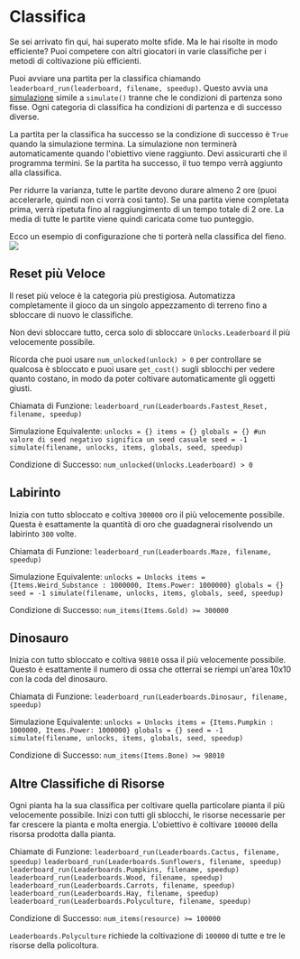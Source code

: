 # Classifica
Se sei arrivato fin qui, hai superato molte sfide. Ma le hai risolte in modo efficiente? 
Puoi competere con altri giocatori in varie classifiche per i metodi di coltivazione più efficienti.

Puoi avviare una partita per la classifica chiamando `leaderboard_run(leaderboard, filename, speedup)`.
Questo avvia una [simulazione](docs/unlocks/simulation.md) simile a `simulate()` tranne che le condizioni di partenza sono fisse. Ogni categoria di classifica ha condizioni di partenza e di successo diverse.

La partita per la classifica ha successo se la condizione di successo è `True` quando la simulazione termina. La simulazione non terminerà automaticamente quando l'obiettivo viene raggiunto. Devi assicurarti che il programma termini.
Se la partita ha successo, il tuo tempo verrà aggiunto alla classifica.

Per ridurre la varianza, tutte le partite devono durare almeno 2 ore (puoi accelerarle, quindi non ci vorrà così tanto). Se una partita viene completata prima, verrà ripetuta fino al raggiungimento di un tempo totale di 2 ore. La media di tutte le partite viene quindi caricata come tuo punteggio.

Ecco un esempio di configurazione che ti porterà nella classifica del fieno.
![](LeaderboardSetup400)

## Reset più Veloce
Il reset più veloce è la categoria più prestigiosa. Automatizza completamente il gioco da un singolo appezzamento di terreno fino a sbloccare di nuovo le classifiche.

Non devi sbloccare tutto, cerca solo di sbloccare `Unlocks.Leaderboard` il più velocemente possibile.

Ricorda che puoi usare `num_unlocked(unlock) > 0` per controllare se qualcosa è sbloccato e puoi usare `get_cost()` sugli sblocchi per vedere quanto costano, in modo da poter coltivare automaticamente gli oggetti giusti.

Chiamata di Funzione:
`leaderboard_run(Leaderboards.Fastest_Reset, filename, speedup)`

Simulazione Equivalente:
`unlocks = {}
items = {}
globals = {}
#un valore di seed negativo significa un seed casuale
seed = -1
simulate(filename, unlocks, items, globals, seed, speedup)`

Condizione di Successo:
`num_unlocked(Unlocks.Leaderboard) > 0`

## Labirinto
Inizia con tutto sbloccato e coltiva `300000` oro il più velocemente possibile. Questa è esattamente la quantità di oro che guadagnerai risolvendo un labirinto `300` volte.

Chiamata di Funzione:
`leaderboard_run(Leaderboards.Maze, filename, speedup)`

Simulazione Equivalente:
`unlocks = Unlocks
items = {Items.Weird_Substance : 1000000, Items.Power: 1000000}
globals = {}
seed = -1
simulate(filename, unlocks, items, globals, seed, speedup)`

Condizione di Successo:
`num_items(Items.Gold) >= 300000`

## Dinosauro
Inizia con tutto sbloccato e coltiva `98010` ossa il più velocemente possibile. Questo è esattamente il numero di ossa che otterrai se riempi un'area 10x10 con la coda del dinosauro.

Chiamata di Funzione:
`leaderboard_run(Leaderboards.Dinosaur, filename, speedup)`

Simulazione Equivalente:
`unlocks = Unlocks
items = {Items.Pumpkin : 1000000, Items.Power: 1000000}
globals = {}
seed = -1
simulate(filename, unlocks, items, globals, seed, speedup)`

Condizione di Successo:
`num_items(Items.Bone) >= 98010`

## Altre Classifiche di Risorse
Ogni pianta ha la sua classifica per coltivare quella particolare pianta il più velocemente possibile. Inizi con tutti gli sblocchi, le risorse necessarie per far crescere la pianta e molta energia. L'obiettivo è coltivare `100000` della risorsa prodotta dalla pianta.

Chiamate di Funzione:
`leaderboard_run(Leaderboards.Cactus, filename, speedup)`
`leaderboard_run(Leaderboards.Sunflowers, filename, speedup)`
`leaderboard_run(Leaderboards.Pumpkins, filename, speedup)`
`leaderboard_run(Leaderboards.Wood, filename, speedup)`
`leaderboard_run(Leaderboards.Carrots, filename, speedup)`
`leaderboard_run(Leaderboards.Hay, filename, speedup)`
`leaderboard_run(Leaderboards.Polyculture, filename, speedup)`

Condizione di Successo:
`num_items(resource) >= 100000`

`Leaderboards.Polyculture` richiede la coltivazione di `100000` di tutte e tre le risorse della policoltura.
